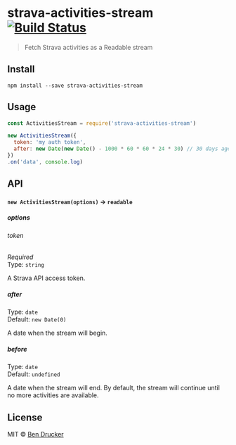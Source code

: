 # strava-activities-stream [![Build Status](https://travis-ci.org/bendrucker/strava-activities-stream.svg?branch=master)](https://travis-ci.org/bendrucker/strava-activities-stream)

> Fetch Strava activities as a Readable stream


## Install

```
npm install --save strava-activities-stream
```


## Usage

```js
const ActivitiesStream = require('strava-activities-stream')

new ActivitiesStream({
  token: 'my auth token',
  after: new Date(new Date() - 1000 * 60 * 60 * 24 * 30) // 30 days ago
})
.on('data', console.log)
```

## API

#### `new ActivitiesStream(options)` -> `readable`

##### options

###### token

*Required*  
Type: `string`  

A Strava API access token.

##### after

Type: `date`  
Default: `new Date(0)`  

A date when the stream will begin.

##### before

Type: `date`  
Default: `undefined`  

A date when the stream will end. By default, the stream will continue until no more activities are available.


## License

MIT © [Ben Drucker](http://bendrucker.me)

